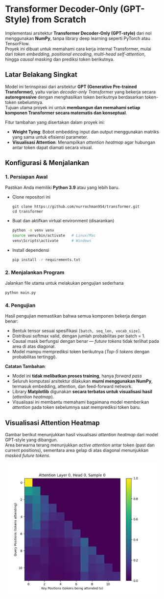 # Transformer Decoder-Only (GPT-Style) from Scratch

Implementasi arsitektur **Transformer Decoder-Only (GPT-style)** dari nol menggunakan **NumPy**, tanpa library deep learning seperti PyTorch atau TensorFlow.  
Proyek ini dibuat untuk memahami cara kerja internal Transformer, mulai dari *token embedding*, *positional encoding*, *multi-head self-attention*, hingga *causal masking* dan prediksi token berikutnya.

## Latar Belakang Singkat

Model ini terinspirasi dari arsitektur **GPT (Generative Pre-trained Transformer)**, yaitu varian *decoder-only Transformer* yang bekerja secara **autoregressive** dengan menghasilkan token berikutnya berdasarkan token-token sebelumnya.  
Tujuan utama proyek ini untuk **membangun dan memahami setiap komponen Transformer secara matematis dan konseptual**.

Fitur tambahan yang disertakan dalam proyek ini:
- **Weight Tying**: Bobot embedding input dan output menggunakan matriks yang sama untuk efisiensi parameter.
- **Visualisasi Attention**: Menampilkan *attention heatmap* agar hubungan antar token dapat diamati secara visual.

## Konfigurasi & Menjalankan

### 1. Persiapan Awal

Pastikan Anda memiliki **Python 3.9** atau yang lebih baru.

- Clone repositori ini
   ```
   git clone https://github.com/nurrochman954/transformer.git
   cd transformer
   ```
   
- Buat dan aktifkan virtual environment (disarankan)  
    ```bash
   python -m venv venv
   source venv/bin/activate   # Linux/Mac
   venv\Scripts\activate      # Windows
   ```

- Install dependensi  
    ```bash
    pip install -r requirements.txt
    ```


### 2. Menjalankan Program

Jalankan file utama untuk melakukan pengujian sederhana

```bash
python main.py
```

### 4. Pengujian

Hasil pengujian memastikan bahwa semua komponen bekerja dengan benar:
- Bentuk tensor sesuai spesifikasi `[batch, seq_len, vocab_size]`.  
- Distribusi softmax valid, dengan jumlah probabilitas per batch = 1.  
- Causal mask berfungsi dengan benar — *future tokens* tidak terlihat pada area di atas diagonal.  
- Model mampu memprediksi token berikutnya (*Top-5 tokens* dengan probabilitas tertinggi).


**Catatan Tambahan**: 
- Model ini **tidak melibatkan proses training**, hanya *forward pass*
- Seluruh komputasi arsitektur dilakukan **murni menggunakan NumPy**, termasuk embedding, attention, dan feed-forward network.
- Library **Matplotlib** digunakan **secara terbatas untuk visualisasi hasil** (*attention heatmap*).
- Visualisasi ini membantu memahami bagaimana model memberikan *attention* pada token sebelumnya saat memprediksi token baru.

## Visualisasi Attention Heatmap
Gambar berikut menunjukkan hasil visualisasi *attention heatmap* dari model GPT-style yang dibangun.  
Area berwarna terang menunjukkan *active attention* antar token (past dan current positions), sementara area gelap di atas diagonal menunjukkan *masked future tokens*.

![Attention Heatmap](https://github.com/nurrochman954/transformer/blob/main/Visualisasi%20attention%20heatmap.png)
